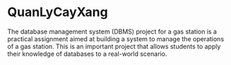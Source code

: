 # QuanLyCayXang
The database management system (DBMS) project for a gas station is a practical assignment aimed at building a system to manage the operations of a gas station. This is an important project that allows students to apply their knowledge of databases to a real-world scenario.
